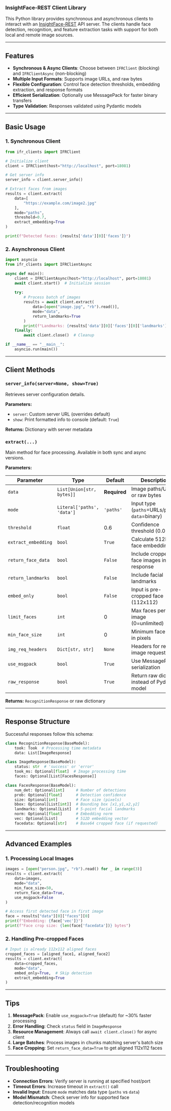### InsightFace-REST Client Library

This Python library provides synchronous and asynchronous clients to interact with an 
[InsightFace-REST](https://github.com/SthPhoenix/InsightFace-REST) API server. 
The clients handle face detection, recognition, and feature extraction tasks with support for both local and remote image sources.

---

## Features
- **Synchronous & Async Clients**: Choose between `IFRClient` (blocking) and `IFRClientAsync` (non-blocking)
- **Multiple Input Formats**: Supports image URLs, and raw bytes
- **Flexible Configuration**: Control face detection thresholds, embedding extraction, and response formats
- **Efficient Serialization**: Optionally use MessagePack for faster binary transfers
- **Type Validation**: Responses validated using Pydantic models

---


## Basic Usage

### 1. Synchronous Client
```python
from ifr_clients import IFRClient

# Initialize client
client = IFRClient(host="http://localhost", port=18081)

# Get server info
server_info = client.server_info()

# Extract faces from images
results = client.extract(
    data=[
        "https://example.com/image2.jpg"
    ],
    mode="paths",
    threshold=0.7,
    extract_embedding=True
)

print(f"Detected faces: {results['data'][0]['faces']}")
```

### 2. Asynchronous Client
```python
import asyncio
from ifr_clients import IFRClientAsync

async def main():
    client = IFRClientAsync(host="http://localhost", port=18081)
    await client.start()  # Initialize session
    
    try:
        # Process batch of images
        results = await client.extract(
            data=[open("image.jpg", "rb").read()],
            mode="data",
            return_landmarks=True
        )
        print(f"Landmarks: {results['data'][0]['faces'][0]['landmarks']}")
    finally:
        await client.close()  # Cleanup

if __name__ == "__main__":
    asyncio.run(main())
```

---

## Client Methods

### `server_info(server=None, show=True)`
Retrieves server configuration details.

**Parameters:**
- `server`: Custom server URL (overrides default)
- `show`: Print formatted info to console (default: `True`)

**Returns:** Dictionary with server metadata

### `extract(...)`
Main method for face processing. Available in both sync and async versions.

**Parameters:**

| Parameter | Type | Default | Description                                    |
|-----------|------|---------|------------------------------------------------|
| `data` | `List[Union[str, bytes]]` | **Required** | Image paths/URLs or raw bytes                  |
| `mode` | `Literal['paths', 'data']` | `'paths'` | Input type (`paths`=URLs/paths, `data`=binary) |
| `threshold` | `float` | 0.6 | Confidence threshold (0.0-1.0)                 |
| `extract_embedding` | `bool` | `True` | Calculate 512D face embeddings                 |
| `return_face_data` | `bool` | `False` | Include cropped face images in response        |
| `return_landmarks` | `bool` | `False` | Include facial landmarks                       |
| `embed_only` | `bool` | `False` | Input is pre-cropped face (112x112)            |
| `limit_faces` | `int` | 0 | Max faces per image (0=unlimited)              |
| `min_face_size` | `int` | 0 | Minimum face size in pixels                    |
| `img_req_headers` | `Dict[str, str]` | `None` | Headers for remote image requests              |
| `use_msgpack` | `bool` | `True` | Use MessagePack serialization                  |
| `raw_response` | `bool` | `True` | Return raw dict instead of Pydantic model      |

**Returns:** `RecognitionResponse` or raw dictionary

---

## Response Structure
Successful responses follow this schema:
```python
class RecognitionResponse(BaseModel):
    took: Took  # Processing time metadata
    data: List[ImageResponse]

class ImageResponse(BaseModel):
    status: str  # 'success' or 'error'
    took_ms: Optional[float]  # Image processing time
    faces: Optional[List[FacesResponse]]

class FacesResponse(BaseModel):
    num_det: Optional[int]     # Number of detections
    prob: Optional[float]      # Detection confidence
    size: Optional[int]        # Face size (pixels)
    bbox: Optional[List[int]]  # Bounding box [x1,y1,x2,y2]
    landmarks: Optional[List]  # 5-point facial landmarks
    norm: Optional[float]      # Embedding norm
    vec: Optional[List]        # 512D embedding vector
    facedata: Optional[str]    # Base64 cropped face (if requested)
```

---

## Advanced Examples

### 1. Processing Local Images
```python
images = [open("person.jpg", "rb").read() for _ in range(3)]
results = client.extract(
    data=images,
    mode="data",
    min_face_size=50,
    return_face_data=True,
    use_msgpack=False
)

# Access first detected face in first image
face = results["data"][0]["faces"][0]
print(f"Embedding: {face['vec']}")
print(f"Face crop size: {len(face['facedata'])} bytes")
```

### 2. Handling Pre-cropped Faces
```python
# Input is already 112x112 aligned faces
cropped_faces = [aligned_face1, aligned_face2]
results = client.extract(
    data=cropped_faces,
    mode="data",
    embed_only=True,  # Skip detection
    extract_embedding=True
)
```


---

## Tips
1. **MessagePack**: Enable `use_msgpack=True` (default) for ~30% faster processing
2. **Error Handling**: Check `status` field in `ImageResponse`
3. **Resource Management**: Always call `await client.close()` for async client
4. **Large Batches**: Process images in chunks matching server's batch size
5. **Face Cropping**: Set `return_face_data=True` to get aligned 112x112 faces

---

## Troubleshooting
- **Connection Errors**: Verify server is running at specified host/port
- **Timeout Errors**: Increase timeout in `extract()` call
- **Invalid Input**: Ensure `mode` matches data type (`paths` vs `data`)
- **Model Mismatch**: Check server info for supported face detection/recognition models
